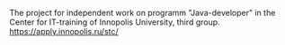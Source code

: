 The project for independent work on programm "Java-developer" in the Center for IT-training of Innopolis University, third group.
https://apply.innopolis.ru/stc/